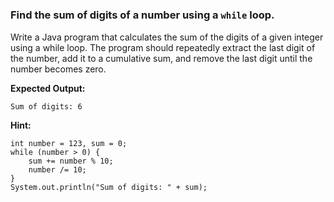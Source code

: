 #
### Find the sum of digits of a number using a `while` loop.

Write a Java program that calculates the sum of the digits of a given integer using a while loop. The program should repeatedly extract the last digit of the number, add it to a cumulative sum, and remove the last digit until the number becomes zero.

**Expected Output:**

```text
Sum of digits: 6
```

**Hint:**

```jshelllanguage
int number = 123, sum = 0;
while (number > 0) {
    sum += number % 10;
    number /= 10;
}
System.out.println("Sum of digits: " + sum);
```
